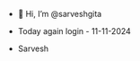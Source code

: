 - 👋 Hi, I’m @sarveshgita
- Today again login - 11-11-2024

- Sarvesh

<!---
sarveshgita/sarveshgita is a ✨ special ✨ repository because its `README.md` (this file) appears on your GitHub profile.
You can click the Preview link to take a look at your changes.
--->
